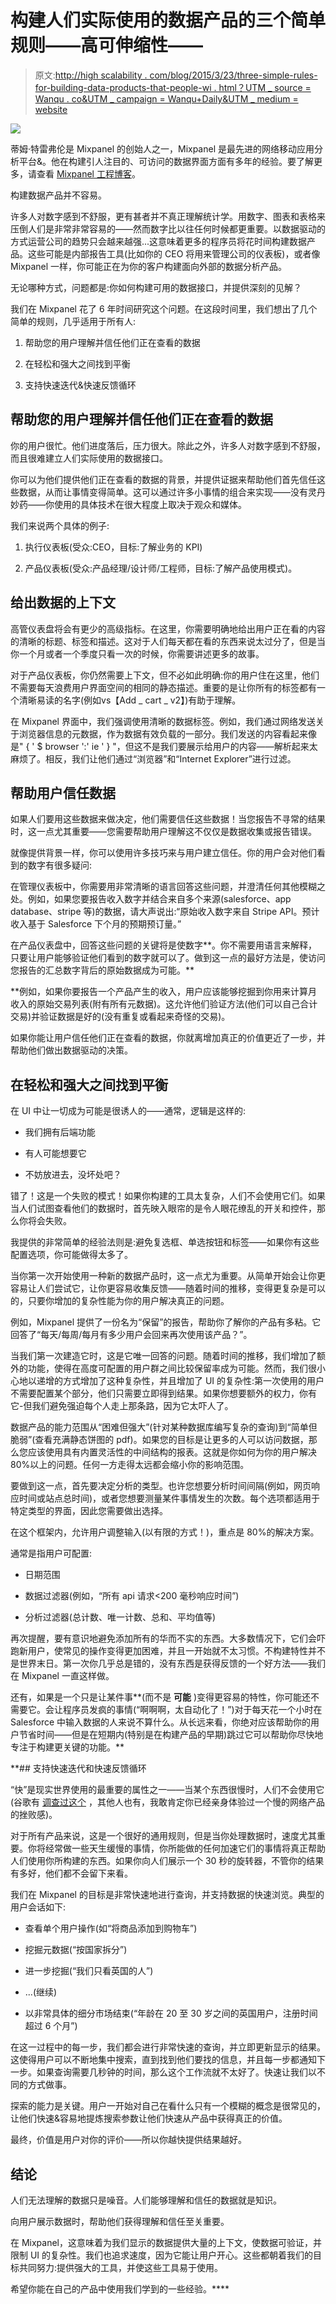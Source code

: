 # 构建人们实际使用的数据产品的三个简单规则——高可伸缩性——

> 原文:[http://high scalability . com/blog/2015/3/23/three-simple-rules-for-building-data-products-that-people-wi . html？UTM _ source = Wanqu . co&UTM _ campaign = Wanqu+Daily&UTM _ medium = website](http://highscalability.com/blog/2015/3/23/three-simple-rules-for-building-data-products-that-people-wi.html?utm_source=wanqu.co&utm_campaign=Wanqu+Daily&utm_medium=website)

![](../Images/68110f51ecc8a5c4b411719b2e3690b2.png)

蒂姆·特雷弗伦是 Mixpanel 的创始人之一，Mixpanel 是最先进的网络移动应用分析平台&。他在构建引人注目的、可访问的数据界面方面有多年的经验。要了解更多，请查看 [Mixpanel 工程博客](http://code.mixpanel.com/)。

构建数据产品并不容易。

许多人对数字感到不舒服，更有甚者并不真正理解统计学。用数字、图表和表格来压倒人们是非常非常容易的——然而数字比以往任何时候都更重要。以数据驱动的方式运营公司的趋势只会越来越强...这意味着更多的程序员将花时间构建数据产品。这些可能是内部报告工具(比如你的 CEO 将用来管理公司的仪表板)，或者像 Mixpanel 一样，你可能正在为你的客户构建面向外部的数据分析产品。

无论哪种方式，问题都是:你如何构建可用的数据接口，并提供深刻的见解？

我们在 Mixpanel 花了 6 年时间研究这个问题。在这段时间里，我们想出了几个简单的规则，几乎适用于所有人:

1.  帮助您的用户理解并信任他们正在查看的数据

2.  在轻松和强大之间找到平衡

3.  支持快速迭代&快速反馈循环

## 帮助您的用户理解并信任他们正在查看的数据

你的用户很忙。他们进度落后，压力很大。除此之外，许多人对数字感到不舒服，而且很难建立人们实际使用的数据接口。

你可以为他们提供他们正在查看的数据的背景，并提供证据来帮助他们首先信任这些数据，从而让事情变得简单。这可以通过许多小事情的组合来实现——没有灵丹妙药——你使用的具体技术在很大程度上取决于观众和媒体。

我们来说两个具体的例子:

1.  执行仪表板(受众:CEO，目标:了解业务的 KPI)

2.  产品仪表板(受众:产品经理/设计师/工程师，目标:了解产品使用模式)。

## 给出数据的上下文

高管仪表盘将会有更少的高级指标。在这里，你需要明确地给出用户正在看的内容的清晰的标题、标签和描述。这对于人们每天都在看的东西来说太过分了，但是当你一个月或者一个季度只看一次的时候，你需要讲述更多的故事。

对于产品仪表板，你仍然需要上下文，但不必如此明确:你的用户住在这里，他们不需要每天浪费用户界面空间的相同的静态描述。重要的是让你所有的标签都有一个清晰易读的名字(例如vs【Add _ cart _ v2】)有助于理解。

在 Mixpanel 界面中，我们强调使用清晰的数据标签。例如，我们通过网络发送关于浏览器信息的元数据，作为数据有效负载的一部分。我们发送的内容看起来像是" { ' $ browser ':' ie ' } "，但这不是我们要展示给用户的内容——解析起来太麻烦了。相反，我们让他们通过“浏览器”和“Internet Explorer”进行过滤。

## 帮助用户信任数据

如果人们要用这些数据来做决定，他们需要信任这些数据！当您报告不寻常的结果时，这一点尤其重要——您需要帮助用户理解这不仅仅是数据收集或报告错误。

就像提供背景一样，你可以使用许多技巧来与用户建立信任。你的用户会对他们看到的数字有很多疑问:

在管理仪表板中，你需要用非常清晰的语言回答这些问题，并澄清任何其他模糊之处。例如，如果您要报告收入数字并结合来自多个来源(salesforce、app database、stripe 等)的数据，请大声说出:“原始收入数字来自 Stripe API。预计收入基于 Salesforce 下个月的预期预订量。”

在产品仪表盘中，回答这些问题的关键将是使数字**。你不需要用语言来解释，只要让用户能够验证他们看到的数字就可以了。做到这一点的最好方法是，使访问您报告的汇总数字背后的原始数据成为可能。**

 **例如，如果你要报告一个产品产生的收入，用户应该能够挖掘到你用来计算月收入的原始交易列表(附有所有元数据)。这允许他们验证方法(他们可以自己合计交易)并验证数据是好的(没有重复或看起来奇怪的交易)。

如果你能让用户信任他们正在查看的数据，你就离增加真正的价值更近了一步，并帮助他们做出数据驱动的决策。

## 在轻松和强大之间找到平衡

在 UI 中让一切成为可能是很诱人的——通常，逻辑是这样的:

*   我们拥有后端功能

*   有人可能想要它

*   不妨放进去，没坏处吧？

错了！这是一个失败的模式！如果你构建的工具太复杂，人们不会使用它们。如果当人们试图查看他们的数据时，首先映入眼帘的是令人眼花缭乱的开关和控件，那么你将会失败。

我提供的非常简单的经验法则是:避免复选框、单选按钮和标签——如果你有这些配置选项，你可能做得太多了。

当你第一次开始使用一种新的数据产品时，这一点尤为重要。从简单开始会让你更容易让人们尝试它，让你更容易收集反馈——随着时间的推移，变得更复杂是可以的，只要你增加的复杂性能为你的用户解决真正的问题。

例如，Mixpanel 提供了一份名为“保留”的报告，帮助你了解你的产品有多粘。它回答了“每天/每周/每月有多少用户会回来再次使用该产品？”。

当我们第一次建造它时，这是它唯一回答的问题。随着时间的推移，我们增加了额外的功能，使得在高度可配置的用户群之间比较保留率成为可能。然而，我们很小心地以递增的方式增加了这种复杂性，并且增加了 UI 的复杂性:第一次使用的用户不需要配置某个部分，他们只需要立即得到结果。如果你想要额外的权力，你有它-但我们避免强迫每个人走上那条路，因为它太吓人了。

数据产品的能力范围从“困难但强大”(针对某种数据库编写复杂的查询)到“简单但脆弱”(查看充满静态饼图的 pdf)。如果您的目标是让更多的人可以访问数据，那么您应该使用具有内置灵活性的中间结构的报表。这就是你如何为你的用户解决 80%以上的问题。任何一方走得太远都会缩小你的影响范围。

要做到这一点，首先要决定分析的类型。也许您想要分析时间间隔(例如，网页响应时间或站点总时间)，或者您想要测量某件事情发生的次数。每个选项都适用于特定类型的界面，因此您需要做出选择。

在这个框架内，允许用户调整输入(以有限的方式！)，重点是 80%的解决方案。

通常是指用户可配置:

*   日期范围

*   数据过滤器(例如，“所有 api 请求<200 毫秒响应时间”)

*   分析过滤器(总计数、唯一计数、总和、平均值等)

再次提醒，要有意识地避免添加所有的华而不实的东西。大多数情况下，它们会吓跑新用户，使常见的操作变得更加困难，并且一开始就不太习惯。不构建特性并不是世界末日。第一次你几乎总是错的，没有东西是获得反馈的一个好方法——我们在 Mixpanel 一直这样做。

还有，如果是一个只是让某件事**(而不是 **可能** )变得更容易的特性，你可能还不需要它。会让程序员发疯的事情(“啊啊啊，太自动化了！”)对于每天花一个小时在 Salesforce 中输入数据的人来说不算什么。从长远来看，你绝对应该帮助你的用户节省时间——但是在短期内(特别是在构建产品的早期)跳过它可以帮助你尽快地专注于构建更关键的功能。**

 **## 支持快速迭代和快速反馈循环

“快”是现实世界使用的最重要的属性之一——当某个东西很慢时，人们不会使用它(谷歌有 [调查过这个](http://googleresearch.blogspot.com/2009/06/speed-matters.html) ，其他人也有，我敢肯定你已经亲身体验过一个慢的网络产品的挫败感)。

对于所有产品来说，这是一个很好的通用规则，但是当你处理数据时，速度尤其重要。你将经常做一些天生缓慢的事情，你所能做的任何加速它们的事情将真正帮助人们使用你所构建的东西。如果你向人们展示一个 30 秒的旋转器，不管你的结果有多好，他们都不会留下来看。

我们在 Mixpanel 的目标是非常快速地进行查询，并支持数据的快速浏览。典型的用户会话如下:

*   查看单个用户操作(如“将商品添加到购物车”)

*   挖掘元数据(“按国家拆分”)

*   进一步挖掘(“我们只看英国的人”)

*   ...(继续)

*   以非常具体的细分市场结束(“年龄在 20 至 30 岁之间的英国用户，注册时间超过 6 个月”)

在这一过程中的每一步，我们都会进行非常快速的查询，并立即更新显示的结果。这使得用户可以不断地集中搜索，直到找到他们要找的信息，并且每一步都通知下一步。如果查询需要几秒钟的时间，那么这个工作流就不太好了。快速让我们以不同的方式做事。

探索的能力是关键。用户一开始对自己在看什么只有一个模糊的概念是很常见的，让他们快速&容易地提炼搜索参数让他们快速从产品中获得真正的价值。

最终，价值是用户对你的评价——所以你越快提供结果越好。

## 结论

人们无法理解的数据只是噪音。人们能够理解和信任的数据就是知识。

向用户展示数据时，帮助他们获得理解和信任至关重要。

在 Mixpanel，这意味着为我们显示的数据提供大量的上下文，使数据可验证，并限制 UI 的复杂性。我们也追求速度，因为它能让用户开心。这些都朝着我们的目标共同努力:提供强大的工具，并使这些工具易于使用。

希望你能在自己的产品中使用我们学到的一些经验。****